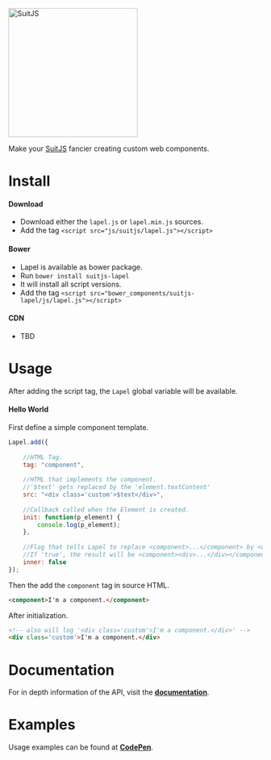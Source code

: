 [<img src="http://www.suitjs.com/img/logo-suitjs.svg?v=2" width="256" alt="SuitJS">](http://www.suitjs.com/)

Make your [SuitJS](http://www.suitjs.com) fancier creating custom web components.

# Install
#### Download
* Download either the `lapel.js` or `lapel.min.js` sources.
* Add the tag `<script src="js/suitjs/lapel.js"></script>`

#### Bower
* Lapel is available as bower package.
* Run `bower install suitjs-lapel`
* It will install all script versions.
* Add the tag `<script src="bower_components/suitjs-lapel/js/lapel.js"></script>`

#### CDN
* TBD

# Usage
After adding the script tag, the `Lapel` global variable will be available.  
 
#### Hello World
First define a simple component template.

```js
Lapel.add({
    
    //HTML Tag.
    tag: "component",
                            
    //HTML that implements the component.
    //'$text' gets replaced by the 'element.textContent'
    src: "<div class='custom'>$text</div>",
      
    //Callback called when the Element is created.
    init: function(p_element) {              
        console.log(p_element);
    },
    
    //Flag that tells Lapel to replace <component>...</component> by <div>...</div>
    //If 'true', the result will be <component><div>...</div></component>
    inner: false                             
});
```
Then the add the `component` tag in source HTML.
```html
<component>I'm a component.</component>
```
After initialization.
```html
<!-- also will log '<div class='custom'>I'm a component.</div>' -->
<div class='custom'>I'm a component.</div>
```

# Documentation
For in depth information of the API, visit the **[documentation](http://www.suitjs.com/docs/lapel/)**. 

# Examples
Usage examples can be found at **[CodePen](http://codepen.io/collection/XOyEpq/)**.